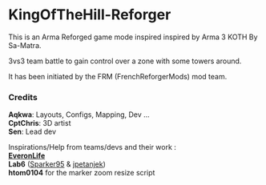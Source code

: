 # KingOfTheHill-Reforger

This is an Arma Reforged game mode inspired inspired by Arma 3 KOTH By Sa-Matra.

3vs3 team battle to gain control over a zone with some towers around.

It has been initiated by the FRM (FrenchReforgerMods) mod team.

### Credits

**Aqkwa**: Layouts, Configs, Mapping, Dev ... \
**CptChris**: 3D artist \
**Sen**: Lead dev

Inspirations/Help from teams/devs and their work : \
**[EveronLife](https://everon.life/)** \
**Lab6** ([Sparker95](https://github.com/Sparker95) & [jpetanjek](https://github.com/jpetanjek)) \
**htom0104** for the marker zoom resize script 
